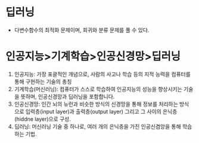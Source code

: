 # 딥러닝
- 다변수함수의 최적화 문제이며, 회귀와 분류 문제를 풀 수 있다.

# 인공지능>기계학습>인공신경망>딥러닝
1) 인공지능: 가장 포괄적인 개념으로, 사람의 사고나 학습 등의 지적 능력을 컴퓨터를 통해 구현하는 기술의 총칭
2) 기계학습(머신러닝): 컴퓨터가 스스로 학습하여 인공지능의 성능을 향상시키는 기술을 뜻하며, 인공신경망과 딥러닝을 포함합니다.
3) 인공신경망: 인간 뇌의 뉴런과 비슷한 방식의 신경망을 통해 정보를 처리하는 방식으로 입력층(input layer)과 출력층(output layer) 그리고 그 사이의 은닉층(hiddne layer)으로 구성.
4) 딥러닝: 머신러닝 기술 중 하나로, 여러 개의 은닉층을 가진 인공신겸앙을 통해 학습하는 기법.
